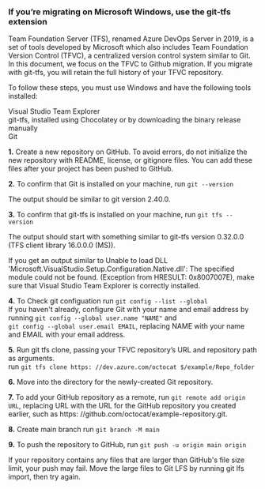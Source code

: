 ### If you’re migrating on Microsoft Windows, use the git-tfs extension ###

Team Foundation Server (TFS), renamed Azure DevOps Server in 2019, is a set of tools developed by Microsoft which also includes Team Foundation Version Control (TFVC), a centralized version control system similar to Git.
In this document, we focus on the TFVC to Github migration.
If you migrate with git-tfs, you will retain the full history of your TFVC repository.

To follow these steps, you must use Windows and have the following tools installed:

Visual Studio Team Explorer <br>
git-tfs, installed using Chocolatey or by downloading the binary release manually <br>
Git

**1.** Create a new repository on GitHub. To avoid errors, do not initialize the new repository with README, license, or gitignore files. You can add these files after your project has been pushed to GitHub. 

**2.** To confirm that Git is installed on your machine, run ```git --version```

The output should be similar to git version 2.40.0.

**3.** To confirm that git-tfs is installed on your machine, run ```git tfs --version```

The output should start with something similar to git-tfs version 0.32.0.0 (TFS client library 16.0.0.0 (MS)).

If you get an output similar to Unable to load DLL 'Microsoft.VisualStudio.Setup.Configuration.Native.dll': The specified module could not be found. (Exception from HRESULT: 0x8007007E), make sure that Visual Studio Team Explorer is correctly installed.

**4.** To Check git configuation run ```git config --list --global```<br> If you haven't already, configure Git with your name and email address by running ```git config --global user.name "NAME"``` and <br>```git config --global user.email EMAIL```, replacing NAME with your name and EMAIL with your email address.

**5.** Run git tfs clone, passing your TFVC repository’s URL and repository path as arguments. <br> run ``` git tfs clone https: //dev.azure.com/octocat $/example/Repo_folder ```

**6.** Move into the directory for the newly-created Git repository.

**7.** To add your GitHub repository as a remote, run ```git remote add origin URL```, replacing URL with the URL for the GitHub repository you created earlier, such as https: //github.com/octocat/example-repository.git.
   
**8.** Create main branch run  ```git branch -M main```

**9.** To push the repository to GitHub, run ```git push -u origin main origin ```

If your repository contains any files that are larger than GitHub's file size limit, your push may fail. Move the large files to Git LFS by running git lfs import, then try again.

